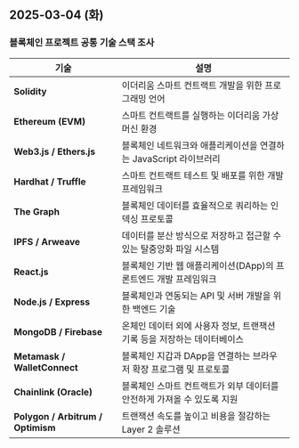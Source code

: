 ## 2025-03-04 (화)

### 블록체인 프로젝트 공통 기술 스택 조사
| 기술 | 설명 |
|------|------|
| **Solidity** | 이더리움 스마트 컨트랙트 개발을 위한 프로그래밍 언어 |
| **Ethereum (EVM)** | 스마트 컨트랙트를 실행하는 이더리움 가상 머신 환경 |
| **Web3.js / Ethers.js** | 블록체인 네트워크와 애플리케이션을 연결하는 JavaScript 라이브러리 |
| **Hardhat / Truffle** | 스마트 컨트랙트 테스트 및 배포를 위한 개발 프레임워크 |
| **The Graph** | 블록체인 데이터를 효율적으로 쿼리하는 인덱싱 프로토콜 |
| **IPFS / Arweave** | 데이터를 분산 방식으로 저장하고 접근할 수 있는 탈중앙화 파일 시스템 |
| **React.js** | 블록체인 기반 웹 애플리케이션(DApp)의 프론트엔드 개발 프레임워크 |
| **Node.js / Express** | 블록체인과 연동되는 API 및 서버 개발을 위한 백엔드 기술 |
| **MongoDB / Firebase** | 온체인 데이터 외에 사용자 정보, 트랜잭션 기록 등을 저장하는 데이터베이스 |
| **Metamask / WalletConnect** | 블록체인 지갑과 DApp을 연결하는 브라우저 확장 프로그램 및 프로토콜 |
| **Chainlink (Oracle)** | 블록체인 스마트 컨트랙트가 외부 데이터를 안전하게 가져올 수 있도록 지원 |
| **Polygon / Arbitrum / Optimism** | 트랜잭션 속도를 높이고 비용을 절감하는 Layer 2 솔루션 |
<br/>
